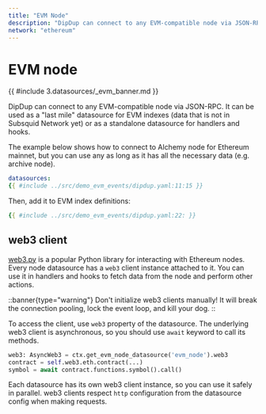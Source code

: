 ```yaml
---
title: "EVM Node"
description: "DipDup can connect to any EVM-compatible node via JSON-RPC. It can be used as a last mile datasource for EVM indexes (data that is not in Subsquid Network yet) or as a standalone datasource for handlers and hooks."
network: "ethereum"
---
```


# EVM node

{{ #include 3.datasources/_evm_banner.md }}

DipDup can connect to any EVM-compatible node via JSON-RPC. It can be used as a "last mile" datasource for EVM indexes (data that is not in Subsquid Network yet) or as a standalone datasource for handlers and hooks.

The example below shows how to connect to Alchemy node for Ethereum mainnet, but you can use any as long as it has all the necessary data (e.g. archive node).

```yaml [dipdup.yaml]
datasources:
{{ #include ../src/demo_evm_events/dipdup.yaml:11:15 }}
```

Then, add it to EVM index definitions:

```yaml [dipdup.yaml]
{{ #include ../src/demo_evm_events/dipdup.yaml:22: }}
```

## web3 client

[web3.py](https://web3py.readthedocs.io/en/stable/) is a popular Python library for interacting with Ethereum nodes. Every node datasource has a `web3` client instance attached to it. You can use it in handlers and hooks to fetch data from the node and perform other actions.

::banner{type="warning"}
Don't initialize web3 clients manually! It will break the connection pooling, lock the event loop, and kill your dog.
::

To access the client, use `web3` property of the datasource. The underlying web3 client is asynchronous, so you should use `await` keyword to call its methods.

```python
web3: AsyncWeb3 = ctx.get_evm_node_datasource('evm_node').web3
contract = self.web3.eth.contract(...)
symbol = await contract.functions.symbol().call() 
```

Each datasource has its own web3 client instance, so you can use it safely in parallel. web3 clients respect `http` configuration from the datasource config when making requests.
